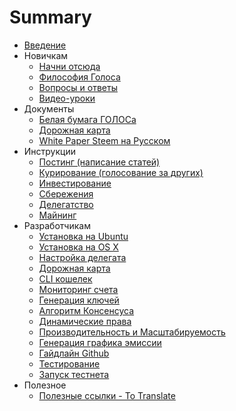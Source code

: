 # Summary

* [Введение](README.md)
* Новичкам
  * [Начни отсюда](chto-nuzhno-znat-v-pervuyu-ochered.md)
  * [Философия Голоса](1-introduction/ya_zdes_vpervie.md)
  * [Вопросы и ответы](1-introduction/faq.md)
  * [Видео-уроки](1-introduction/kak_polzovatsya_platformoi_golos.md)
* Документы
  * [Белая бумага ГОЛОСа](1-introduction/golos_whitepaper.md)
  * [Дорожная карта](5-development/roadmap.md)
  * [White Paper Steem на Русском](1-introduction/steem_whitepaper.md)
* Инструкции
  * [Постинг \(написание статей\)](2-rewards/posting_rewards.md)
  * [Курирование \(голосование за других\)](2-rewards/curation_rewards.md)
  * [Инвестирование](2-rewards/commitment_rewards.md)
  * [Сбережения](2-rewards/savings_rewards.md)
  * [Делегатство](delegatstvo.md)
  * [Майнинг](2-rewards/mining_rewards.md)
* Разработчикам
  * [Установка на Ubuntu](3-guides/ubuntu_guide.md)
  * [Установка на OS X](3-guides/osx_guide.md)
  * [Настройка делегата](nastroika-delegata.md)
  * [Дорожная карта](5-development/roadmap.md)
  * [CLI кошелек](3-guides/cli_wallet.md)
  * [Мониторинг счета](3-guides/monitor_deposit.md)
  * [Генерация ключей](3-guides/generate_keys.md)
  * [Алгоритм Консенсуса](4-documentation/consensus_algorithm.md)
  * [Динамические права](4-documentation/dynamic_account_permissons.md)
  * [Производительность и Масштабируемость](4-documentation/performance_and_scalability.md)
  * [Генерация графика эмиссии](3-guides/emission_chart.md)
  * [Гайдлайн Github](5-development/guideline.md)
  * [Тестирование](5-development/testing.md)
  * [Запуск тестнета](3-guides/start_testnet.md)
* Полезное
  * [Полезные ссылки - To Translate](1-introduction/useful_links.md)

